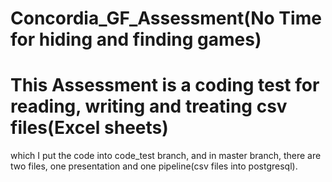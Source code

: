 # Concordia_GF_Assessment(No Time for hiding and finding games)
# This Assessment is a coding test for reading, writing and treating csv files(Excel sheets) 
which I put the code into code_test branch,
and in master branch, there are two files, one presentation and one pipeline(csv files into postgresql).



